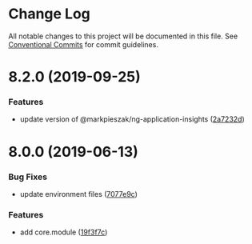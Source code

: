 # Change Log

All notable changes to this project will be documented in this file.
See [Conventional Commits](https://conventionalcommits.org) for commit guidelines.

# 8.2.0 (2019-09-25)


### Features

* update version of @markpieszak/ng-application-insights ([2a7232d](https://github.com/ObjectivityLtd/angular-schematics/commit/2a7232d))



# 8.0.0 (2019-06-13)


### Bug Fixes

* update environment files ([7077e9c](https://github.com/ObjectivityLtd/angular-schematics/commit/7077e9c))


### Features

* add core.module ([19f3f7c](https://github.com/ObjectivityLtd/angular-schematics/commit/19f3f7c))
